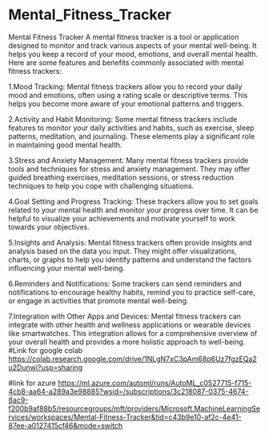 # Mental_Fitness_Tracker
Mental Fitness Tracker
A mental fitness tracker is a tool or application designed to monitor and track various aspects of your mental well-being. It helps you keep a record of your mood, emotions, and overall mental health. Here are some features and benefits commonly associated with mental fitness trackers:

1.Mood Tracking: Mental fitness trackers allow you to record your daily mood and emotions, often using a rating scale or descriptive terms. This helps you become more aware of your emotional patterns and triggers.

2.Activity and Habit Monitoring: Some mental fitness trackers include features to monitor your daily activities and habits, such as exercise, sleep patterns, meditation, and journaling. These elements play a significant role in maintaining good mental health.

3.Stress and Anxiety Management: Many mental fitness trackers provide tools and techniques for stress and anxiety management. They may offer guided breathing exercises, meditation sessions, or stress reduction techniques to help you cope with challenging situations.

4.Goal Setting and Progress Tracking: These trackers allow you to set goals related to your mental health and monitor your progress over time. It can be helpful to visualize your achievements and motivate yourself to work towards your objectives.

5.Insights and Analysis: Mental fitness trackers often provide insights and analysis based on the data you input. They might offer visualizations, charts, or graphs to help you identify patterns and understand the factors influencing your mental well-being.

6.Reminders and Notifications: Some trackers can send reminders and notifications to encourage healthy habits, remind you to practice self-care, or engage in activities that promote mental well-being.

7.Integration with Other Apps and Devices: Mental fitness trackers can integrate with other health and wellness applications or wearable devices like smartwatches. This integration allows for a comprehensive overview of your overall health and provides a more holistic approach to well-being.
#Link for google colab https://colab.research.google.com/drive/1NLgN7xC3pAm68p6Uz7fgzEQa2u2Dunwi?usp=sharing

#link for azure https://ml.azure.com/automl/runs/AutoML_c0527715-f715-4cb8-aa64-a289a3e98885?wsid=/subscriptions/3c218087-0375-4674-8ac9-f200b9af88b5/resourcegroups/mft/providers/Microsoft.MachineLearningServices/workspaces/Mental-Fitness-Tracker&tid=c43b9e10-af2c-4e41-87ee-a0127415cf46&mode=switch

